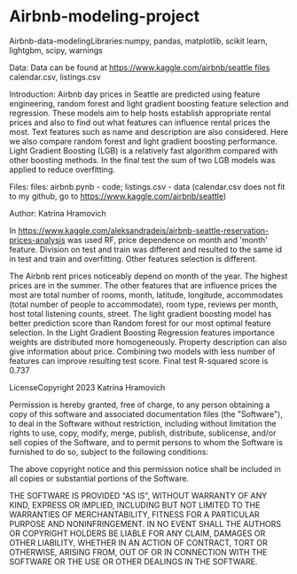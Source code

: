 # Airbnb-modeling-project
Airbnb-data-modelingLibraries:numpy, pandas, matplotlib, scikit learn, lightgbm, scipy, warnings 

Data: Data can be found at https://www.kaggle.com/airbnb/seattle files calendar.csv, listings.csv

Introduction: Airbnb day prices in Seattle are predicted using feature engineering, random forest and light gradient boosting feature selection and regression. These models aim to help hosts establish appropriate rental prices and also to find out what features can influence rental prices the most. Text features such as name and description are also considered. Here we also compare random forest and light gradient boosting performance. Light Gradient Boosting (LGB) is a relatively fast algorithm compared with other boosting methods. In the final test the sum of two LGB models was applied to reduce overfitting.

Files: files: airbnb.pynb - code; listings.csv - data (calendar.csv does not fit to my github, go to https://www.kaggle.com/airbnb/seattle)

Author: Katrina Hramovich

In https://www.kaggle.com/aleksandradeis/airbnb-seattle-reservation-prices-analysis was used RF, price dependence on month and 'month' feature. Division on test and train was different and resulted to the same id in test and train and overfitting. Other features selection is different.

The Airbnb rent prices noticeably depend on month of the year. The highest prices are in the summer. The other features that are influence prices the most are total number of rooms, month, latitude, longitude, accommodates (total number of people to accommodate), room type, reviews per month, host total listening counts, street. The light gradient boosting model has better prediction score than Random forest for our most optimal feature selection. In the Light Gradient Boosting Regression features importance weights are distributed more homogeneously. Property description can also give information about price. Combining two models with less number of features can improve resulting test score. Final test R-squared score is 0.737

LicenseCopyright 2023 Katrina Hramovich

Permission is hereby granted, free of charge, to any person obtaining a copy of this software and associated documentation files (the "Software"), to deal in the Software without restriction, including without limitation the rights to use, copy, modify, merge, publish, distribute, sublicense, and/or sell copies of the Software, and to permit persons to whom the Software is furnished to do so, subject to the following conditions:

The above copyright notice and this permission notice shall be included in all copies or substantial portions of the Software.

THE SOFTWARE IS PROVIDED "AS IS", WITHOUT WARRANTY OF ANY KIND, EXPRESS OR IMPLIED, INCLUDING BUT NOT LIMITED TO THE WARRANTIES OF MERCHANTABILITY, FITNESS FOR A PARTICULAR PURPOSE AND NONINFRINGEMENT. IN NO EVENT SHALL THE AUTHORS OR COPYRIGHT HOLDERS BE LIABLE FOR ANY CLAIM, DAMAGES OR OTHER LIABILITY, WHETHER IN AN ACTION OF CONTRACT, TORT OR OTHERWISE, ARISING FROM, OUT OF OR IN CONNECTION WITH THE SOFTWARE OR THE USE OR OTHER DEALINGS IN THE SOFTWARE.
